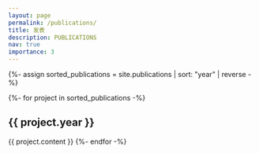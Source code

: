 ```yaml
---
layout: page
permalink: /publications/
title: 发表
description: PUBLICATIONS
nav: true
importance: 3
---
```

<!-- _pages/publications.md -->
<div class="publications">

  {%- assign sorted_publications = site.publications | sort: "year" | reverse -%}
  <!-- Generate cards for each project -->
  {%- for project in sorted_publications -%}
  <h2 class="bibliography">
    {{ project.year }}
  </h2>
  {{ project.content }}
  {%- endfor -%}
    
</div>

